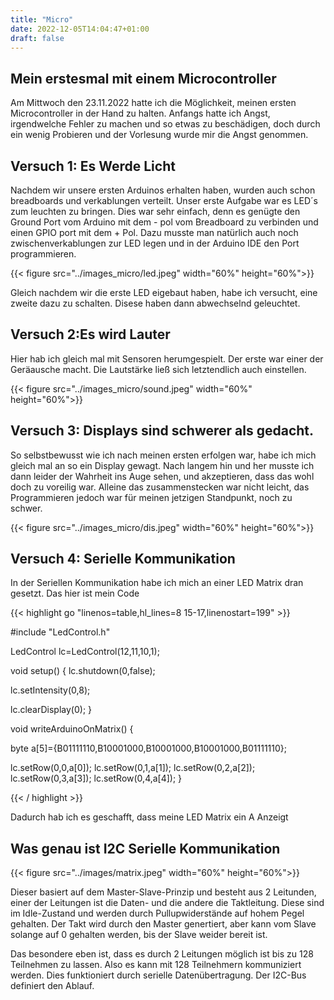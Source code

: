 ```yaml
---
title: "Micro"
date: 2022-12-05T14:04:47+01:00
draft: false
---
```


## Mein erstesmal mit einem Microcontroller
Am Mittwoch den 23.11.2022 hatte ich die Möglichkeit, meinen ersten Microcontroller in der Hand zu halten. Anfangs hatte ich Angst, irgendwelche Fehler zu machen und so etwas zu beschädigen, doch durch ein wenig Probieren und der Vorlesung wurde mir die Angst genommen.


## Versuch 1: Es Werde Licht

Nachdem wir unsere ersten Arduinos erhalten haben, wurden auch schon breadboards und verkablungen verteilt. Unser erste Aufgabe war es LED´s zum leuchten zu bringen. Dies war sehr einfach, denn es genügte den Ground Port vom Arduino mit dem - pol vom Breadboard zu verbinden und einen GPIO port mit dem + Pol. Dazu musste man natürlich auch noch zwischenverkablungen zur LED legen und in der Arduino IDE den Port programmieren.




{{< figure src="../images_micro/led.jpeg"  width="60%" height="60%">}}


Gleich nachdem wir die erste LED eigebaut haben, habe ich versucht, eine zweite dazu zu schalten. Disese haben dann abwechselnd geleuchtet.

## Versuch 2:Es wird Lauter

Hier hab ich gleich mal mit Sensoren herumgespielt. Der erste war einer der Geräausche macht. Die Lautstärke ließ sich letztendlich auch einstellen.


{{< figure src="../images_micro/sound.jpeg"  width="60%" height="60%">}}



## Versuch 3: Displays sind schwerer als gedacht.

So selbstbewusst wie ich nach meinen ersten erfolgen war, habe ich mich gleich mal an so ein Display gewagt. Nach langem hin und her musste ich dann leider der Wahrheit ins Auge sehen, und akzeptieren, dass das wohl doch zu voreilig war. Alleine das zusammenstecken war nicht leicht, das Programmieren jedoch war für meinen jetzigen Standpunkt, noch zu schwer.

{{< figure src="../images_micro/dis.jpeg"  width="60%" height="60%">}}


## Versuch 4: Serielle Kommunikation
In der Seriellen Kommunikation habe ich mich an einer LED Matrix dran gesetzt. Das hier ist mein Code


{{< highlight go "linenos=table,hl_lines=8 15-17,linenostart=199" >}}

#include "LedControl.h"

LedControl lc=LedControl(12,11,10,1);

void setup() {
  lc.shutdown(0,false);

  lc.setIntensity(0,8);

  lc.clearDisplay(0);
}

void writeArduinoOnMatrix() {
 
  byte a[5]={B01111110,B10001000,B10001000,B10001000,B01111110};

  lc.setRow(0,0,a[0]);
  lc.setRow(0,1,a[1]);
  lc.setRow(0,2,a[2]);
  lc.setRow(0,3,a[3]);
  lc.setRow(0,4,a[4]);
}


{{< / highlight >}}

Dadurch hab ich es geschafft, dass meine LED Matrix ein A Anzeigt

## Was genau ist I2C Serielle Kommunikation

{{< figure src="../images/matrix.jpeg"  width="60%" height="60%">}}

Dieser basiert auf dem Master-Slave-Prinzip und besteht aus 2 Leitunden, einer der Leitungen ist die Daten- und die andere die Taktleitung. Diese sind im Idle-Zustand und werden durch Pullupwiderstände auf hohem Pegel gehalten. Der Takt wird durch den Master genertiert, aber kann vom Slave solange auf 0 gehalten werden, bis der Slave weider bereit ist.

Das besondere eben ist, dass es durch 2 Leitungen möglich ist bis zu 128 Teilnehmen zu lassen. Also es kann mit 128 Teilnehmern kommuniziert werden. Dies funktioniert durch serielle Datenübertragung. Der I2C-Bus definiert den Ablauf.
